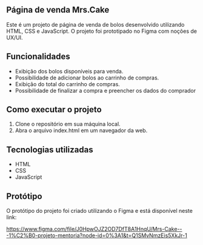 ## Página de venda Mrs.Cake
Este é um projeto de página de venda de bolos desenvolvido utilizando HTML, CSS e JavaScript. O projeto foi prototipado no Figma com noções de UX/UI.

## Funcionalidades
- Exibição dos bolos disponíveis para venda.
- Possibilidade de adicionar bolos ao carrinho de compras.
- Exibição do total do carrinho de compras.
- Possibilidade de finalizar a compra e preencher os dados do comprador

## Como executar o projeto
1. Clone o repositório em sua máquina local.
2. Abra o arquivo index.html em um navegador da web.

## Tecnologias utilizadas
- HTML
- CSS
- JavaScript

## Protótipo
O protótipo do projeto foi criado utilizando o Figma e está disponível neste link: 

https://www.figma.com/file/J0HpwOJZ2OD7DfT8A1HnqU/Mrs-Cake---1%C2%B0-projeto-mentoria?node-id=0%3A1&t=Q1SMvNmzEis5XkJr-1